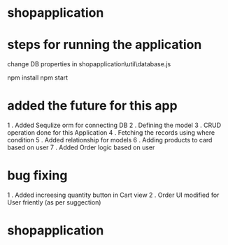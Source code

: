 # shopapplication

# steps for running the application


change DB properties in 
shopapplication\util\database.js

npm install
npm start


# added the future for this app
1 . Added Sequlize orm for connecting DB
2 . Defining the model 
3 . CRUD operation done for this Application
4 . Fetching the records using where condition
5 . Added relationship for models
6 . Adding products to card based on user
7 . Added Order logic based on user


# bug fixing 

1 . Added increesing quantity button in Cart view
2 . Order UI modified for User friently (as per suggection)
# shopapplication